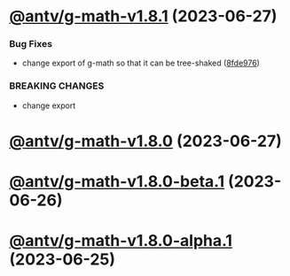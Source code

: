 # [@antv/g-math-v1.8.1](https://github.com/antvis/g/compare/@antv/g-math@1.8.0...@antv/g-math@1.8.1) (2023-06-27)

### Bug Fixes

-   change export of g-math so that it can be tree-shaked ([8fde976](https://github.com/antvis/g/commit/8fde97649d05eebd9940066ecc4f39072c50fd0e))

### BREAKING CHANGES

-   change export

# [@antv/g-math-v1.8.0](https://github.com/antvis/g/compare/@antv/g-math@1.7.49...@antv/g-math@1.8.0) (2023-06-27)

# [@antv/g-math-v1.8.0-beta.1](https://github.com/antvis/g/compare/@antv/g-math@1.7.49...@antv/g-math@1.8.0-beta.1) (2023-06-26)

# [@antv/g-math-v1.8.0-alpha.1](https://github.com/antvis/g/compare/@antv/g-math@1.7.49...@antv/g-math@1.8.0-alpha.1) (2023-06-25)
